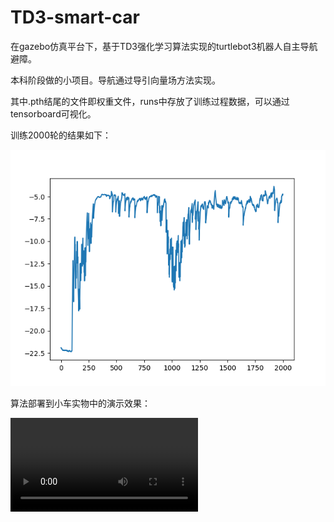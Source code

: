 # TD3-smart-car

在gazebo仿真平台下，基于TD3强化学习算法实现的turtlebot3机器人自主导航避障。

本科阶段做的小项目。导航通过导引向量场方法实现。

其中.pth结尾的文件即权重文件，runs中存放了训练过程数据，可以通过tensorboard可视化。

训练2000轮的结果如下：

![seed1-ep2000](./seed1-ep2000.png)

算法部署到小车实物中的演示效果：

<video src="./video.MP4"></video>

